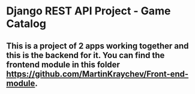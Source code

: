 # Django REST API Project - Game Catalog
## This is a project of 2 apps working together and this is the backend for it. You can find the frontend module in this folder https://github.com/MartinKraychev/Front-end-module.
